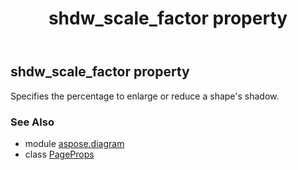 ﻿---
title: shdw_scale_factor property
second_title: Aspose.Diagram for Python via .NET API References
description: 
type: docs
weight: 150
url: /python-net/aspose.diagram/pageprops/shdw_scale_factor/
is_root: false
---

## shdw_scale_factor property


Specifies the percentage to enlarge or reduce a shape's shadow.

### See Also
* module [aspose.diagram](../../)
* class [PageProps](/diagram/python-net/aspose.diagram/pageprops)
